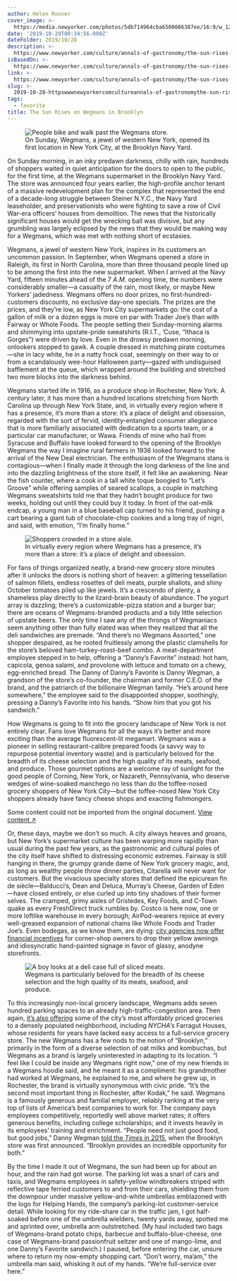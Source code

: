 ```yaml
---
author: Helen Rosner
cover_image: >-
  https://media.newyorker.com/photos/5db714964cba6500086387ee/16:9/w_1280,c_limit/Rosner-BrooklynWegmans-1.jpg
date: '2019-10-29T00:34:56.000Z'
dateFolder: 2019/10/28
description: >-
  https://www.newyorker.com/culture/annals-of-gastronomy/the-sun-rises-on-wegmans-in-brooklyn
isBasedOn: >-
  https://www.newyorker.com/culture/annals-of-gastronomy/the-sun-rises-on-wegmans-in-brooklyn
link: >-
  https://www.newyorker.com/culture/annals-of-gastronomy/the-sun-rises-on-wegmans-in-brooklyn
slug: >-
  2019-10-28-httpswwwnewyorkercomcultureannals-of-gastronomythe-sun-rises-on-wegmans-in-brooklyn
tags:
  - favorite
title: The Sun Rises on Wegmans in Brooklyn
---
```

<figure><picture><source media="(max-width: 767px)" sizes="100vw" srcset="https://media.newyorker.com/photos/5db714964cba6500086387ee/master/w_120,c_limit/Rosner-BrooklynWegmans-1.jpg 120w, https://media.newyorker.com/photos/5db714964cba6500086387ee/master/w_240,c_limit/Rosner-BrooklynWegmans-1.jpg 240w, https://media.newyorker.com/photos/5db714964cba6500086387ee/master/w_320,c_limit/Rosner-BrooklynWegmans-1.jpg 320w, https://media.newyorker.com/photos/5db714964cba6500086387ee/master/w_640,c_limit/Rosner-BrooklynWegmans-1.jpg 640w, https://media.newyorker.com/photos/5db714964cba6500086387ee/master/w_960,c_limit/Rosner-BrooklynWegmans-1.jpg 960w"/><source media="(min-width: 768px)" sizes="100vw" srcset="https://media.newyorker.com/photos/5db714964cba6500086387ee/master/w_120,c_limit/Rosner-BrooklynWegmans-1.jpg 120w, https://media.newyorker.com/photos/5db714964cba6500086387ee/master/w_240,c_limit/Rosner-BrooklynWegmans-1.jpg 240w, https://media.newyorker.com/photos/5db714964cba6500086387ee/master/w_320,c_limit/Rosner-BrooklynWegmans-1.jpg 320w, https://media.newyorker.com/photos/5db714964cba6500086387ee/master/w_640,c_limit/Rosner-BrooklynWegmans-1.jpg 640w, https://media.newyorker.com/photos/5db714964cba6500086387ee/master/w_960,c_limit/Rosner-BrooklynWegmans-1.jpg 960w, https://media.newyorker.com/photos/5db714964cba6500086387ee/master/w_1280,c_limit/Rosner-BrooklynWegmans-1.jpg 1280w, https://media.newyorker.com/photos/5db714964cba6500086387ee/master/w_1600,c_limit/Rosner-BrooklynWegmans-1.jpg 1600w, https://media.newyorker.com/photos/5db714964cba6500086387ee/master/w_1920,c_limit/Rosner-BrooklynWegmans-1.jpg 1920w, https://media.newyorker.com/photos/5db714964cba6500086387ee/master/w_2240,c_limit/Rosner-BrooklynWegmans-1.jpg 2240w"/><img alt="People bike and walk past the Wegmans store." src="https://media.newyorker.com/photos/5db714964cba6500086387ee/master/w_2560%2Cc_limit/Rosner-BrooklynWegmans-1.jpg"/></picture><figcaption>On Sunday, Wegmans, a jewel of western New York, opened its first location in New York City, at the Brooklyn Navy Yard.</figcaption></figure>
<p>On Sunday morning, in an inky predawn darkness, chilly with rain, hundreds of shoppers waited in quiet anticipation for the doors to open to the public, for the first time, at the Wegmans supermarket in the Brooklyn Navy Yard. The store was announced four years earlier, the high-profile anchor tenant of a massive redevelopment plan for the complex that represented the end of a decade-long struggle between Steiner N.Y.C., the Navy Yard leaseholder, and preservationists who were fighting to save a row of Civil War-era officers’ houses from demolition. The news that the historically significant houses would get the wrecking ball was divisive, but any grumbling was largely eclipsed by the news that they would be making way for a Wegmans, which was met with nothing short of ecstasies.</p>
<p>Wegmans, a jewel of western New York, inspires in its customers an uncommon passion. In September, when Wegmans opened a store in Raleigh, its first in North Carolina, more than three thousand people lined up to be among the first into the new supermarket. When I arrived at the Navy Yard, fifteen minutes ahead of the 7 <em>A.M</em>. opening time, the numbers were considerably smaller—a casualty of the rain, most likely, or maybe New Yorkers’ jadedness. Wegmans offers no door prizes, no first-hundred-customers discounts, no exclusive day-one specials. The prizes are the prices, and they’re low, as New York City supermarkets go: the cost of a gallon of milk or a dozen eggs is more on par with Trader Joe’s than with Fairway or Whole Foods. The people setting their Sunday-morning alarms and shimmying into upstate-pride sweatshirts (R.I.T., ’Cuse, “Ithaca is Gorges”) were driven by love. Even in the drowsy predawn morning, onlookers stopped to gawk. A couple dressed in matching pirate costumes—she in lacy white, he in a natty frock coat, seemingly on their way to or from a scandalously wee-hour Halloween party—gazed with undisguised bafflement at the queue, which wrapped around the building and stretched two more blocks into the darkness behind.</p>
<p>Wegmans started life in 1916, as a produce shop in Rochester, New York. A century later, it has more than a hundred locations stretching from North Carolina up through New York State, and, in virtually every region where it has a presence, it’s more than a store: it’s a place of delight and obsession, regarded with the sort of fervid, identity-entangled consumer allegiance that is more familiarly associated with dedication to a sports team, or a particular car manufacturer, or Wawa. Friends of mine who hail from Syracuse and Buffalo have looked forward to the opening of the Brooklyn Wegmans the way I imagine rural farmers in 1936 looked forward to the arrival of the New Deal electrician. The enthusiasm of the Wegmans stans is contagious—when I finally made it through the long darkness of the line and into the dazzling brightness of the store itself, it felt like an awakening. Near the fish counter, where a cook in a tall white toque boogied to “Let’s Groove” while offering samples of seared scallops, a couple in matching Wegmans sweatshirts told me that they hadn’t bought produce for two weeks, holding out until they could buy it today. In front of the oat-milk endcap, a young man in a blue baseball cap turned to his friend, pushing a cart bearing a giant tub of chocolate-chip cookies and a long tray of nigiri, and said, with emotion, “I’m finally home.”</p>
<figure><img alt="Shoppers crowded in a store aisle." sizes="100vw" src="https://media.newyorker.com/photos/5db7149640eac9000921f7d6/master/w_1600,c_limit/Rosner-BrooklynWegmans-3.jpg" srcset="https://media.newyorker.com/photos/5db7149640eac9000921f7d6/master/w_120,c_limit/Rosner-BrooklynWegmans-3.jpg 120w, https://media.newyorker.com/photos/5db7149640eac9000921f7d6/master/w_240,c_limit/Rosner-BrooklynWegmans-3.jpg 240w, https://media.newyorker.com/photos/5db7149640eac9000921f7d6/master/w_320,c_limit/Rosner-BrooklynWegmans-3.jpg 320w, https://media.newyorker.com/photos/5db7149640eac9000921f7d6/master/w_640,c_limit/Rosner-BrooklynWegmans-3.jpg 640w, https://media.newyorker.com/photos/5db7149640eac9000921f7d6/master/w_960,c_limit/Rosner-BrooklynWegmans-3.jpg 960w, https://media.newyorker.com/photos/5db7149640eac9000921f7d6/master/w_1280,c_limit/Rosner-BrooklynWegmans-3.jpg 1280w, https://media.newyorker.com/photos/5db7149640eac9000921f7d6/master/w_1600,c_limit/Rosner-BrooklynWegmans-3.jpg 1600w"/><figcaption>In virtually every region where Wegmans has a presence, it’s more than a store: it’s a place of delight and obsession.</figcaption></figure>
<p>For fans of things organized neatly, a brand-new grocery store minutes after it unlocks the doors is nothing short of heaven: a glittering tessellation of salmon fillets, endless rosettes of deli meats, purple shallots, and shiny October tomatoes piled up like jewels. It’s a crescendo of plenty, a shameless play directly to the lizard-brain beauty of abundance. The yogurt array is dazzling; there’s a customizable-pizza station and a burger bar; there are oceans of Wegmans-branded products and a tidy little selection of upstate beers. The only time I saw any of the throngs of Wegmaniacs seem anything other than fully elated was when they realized that all the deli sandwiches are premade. “And there’s no Wegmans Assorted,” one shopper despaired, as he rooted fruitlessly among the plastic clamshells for the store’s beloved ham-turkey-roast-beef combo. A meat-department employee stepped in to help, offering a “Danny’s Favorite” instead: hot ham, capicola, genoa salami, and provolone with lettuce and tomato on a chewy, egg-enriched bread. The Danny of Danny’s Favorite is Danny Wegman, a grandson of the store’s co-founder, the chairman and former C.E.O. of the brand, and the patriarch of the billionaire Wegman family. “He’s around here somewhere,” the employee said to the disappointed shopper, soothingly, pressing a Danny’s Favorite into his hands. “Show him that you got his sandwich.”</p>
<p>How Wegmans is going to fit into the grocery landscape of New York is not entirely clear. Fans love Wegmans for all the ways it’s better and more exciting than the average fluorescent-lit megamart. Wegmans was a pioneer in selling restaurant-calibre prepared foods (a savvy way to repurpose potential inventory waste) and is particularly beloved for the breadth of its cheese selection and the high quality of its meats, seafood, and produce. Those gourmet options are a welcome ray of sunlight for the good people of Corning, New York, or Nazareth, Pennsylvania, who deserve wedges of wine-soaked manchego no less than do the toffee-nosed grocery shoppers of New York City—but the toffee-nosed New York City shoppers already have fancy cheese shops and exacting fishmongers.</p>
<p class="rw-outer-content"><span>Some content could not be imported from the original document.</span> <a href="https://www.newyorker.com/culture/annals-of-gastronomy/the-sun-rises-on-wegmans-in-brooklyn">View content ↗ </a></p>
<p>Or, these days, maybe we don’t so much. A city always heaves and groans, but New York’s supermarket culture has been warping more rapidly than usual during the past few years, as the gastronomic and cultural poles of the city itself have shifted to distressing economic extremes. Fairway is still hanging in there, the grumpy grande dame of New York grocery magic, and, as long as wealthy people throw dinner parties, Citarella will never want for customers. But the vivacious specialty stores that defined the epicurean fin de siècle—Balducci’s, Dean and Deluca, Murray’s Cheese, Garden of Eden—have closed entirely, or else curled up into tiny shadows of their former selves. The cramped, grimy aisles of Gristedes, Key Foods, and C-Town quake as every FreshDirect truck rumbles by. Costco is here now, one or more loftlike warehouse in every borough; AirPod-wearers rejoice at every well-greased expansion of national chains like Whole Foods and Trader Joe’s. Even bodegas, as we know them, are dying: <a href="https://ny.curbed.com/2019/10/23/20925428/nyc-bodega-corner-store-design">city agencies now offer financial incentives</a> for corner-shop owners to drop their yellow awnings and idiosyncratic hand-painted signage in favor of glassy, anodyne storefronts.</p>
<figure><img alt="A boy looks at a deli case full of sliced meats." sizes="100vw" src="https://media.newyorker.com/photos/5db714966e91840008bc80e5/master/w_1600,c_limit/Rosner-BrooklynWegmans-2.jpg" srcset="https://media.newyorker.com/photos/5db714966e91840008bc80e5/master/w_120,c_limit/Rosner-BrooklynWegmans-2.jpg 120w, https://media.newyorker.com/photos/5db714966e91840008bc80e5/master/w_240,c_limit/Rosner-BrooklynWegmans-2.jpg 240w, https://media.newyorker.com/photos/5db714966e91840008bc80e5/master/w_320,c_limit/Rosner-BrooklynWegmans-2.jpg 320w, https://media.newyorker.com/photos/5db714966e91840008bc80e5/master/w_640,c_limit/Rosner-BrooklynWegmans-2.jpg 640w, https://media.newyorker.com/photos/5db714966e91840008bc80e5/master/w_960,c_limit/Rosner-BrooklynWegmans-2.jpg 960w, https://media.newyorker.com/photos/5db714966e91840008bc80e5/master/w_1280,c_limit/Rosner-BrooklynWegmans-2.jpg 1280w, https://media.newyorker.com/photos/5db714966e91840008bc80e5/master/w_1600,c_limit/Rosner-BrooklynWegmans-2.jpg 1600w"/><figcaption>Wegmans is particularly beloved for the breadth of its cheese selection and the high quality of its meats, seafood, and produce.</figcaption></figure>
<p>To this increasingly non-local grocery landscape, Wegmans adds seven hundred parking spaces to an already high-traffic-congestion area. Then again, <a href="https://gothamist.com/news/brooklyn-neighbors-hope-navy-yard-wegmans-can-bring-more-just-cheese-counters">it’s also offering</a> some of the city’s most affordably priced groceries to a densely populated neighborhood, including <em>NYCHA</em>’s Farragut Houses, whose residents for years have lacked easy access to a full-service grocery store. The new Wegmans has a few nods to the notion of “Brooklyn,” primarily in the form of a diverse selection of oat milks and kombuchas, but Wegmans as a brand is largely uninterested in adapting to its location. “I feel like I could be inside any Wegmans right now,” one of my new friends in a Wegmans hoodie said, and he meant it as a compliment: his grandmother had worked at Wegmans, he explained to me, and where he grew up, in Rochester, the brand is virtually synonymous with civic pride. “It’s the second most important thing in Rochester, after Kodak,” he said. Wegmans is a famously generous and familial employer, reliably ranking at the very top of lists of America’s best companies to work for. The company pays employees competitively, reportedly well above market rates; it offers generous benefits, including college scholarships; and it invests heavily in its employees’ training and enrichment. “People need not just good food, but good jobs,” Danny Wegman <a href="https://www.nytimes.com/2015/05/13/nyregion/wegmans-to-open-at-brooklyn-navy-yard.html?_r=1">told the <em>Times</em> in 2015</a>, when the Brooklyn store was first announced. “Brooklyn provides an incredible opportunity for both.”</p>
<p>By the time I made it out of Wegmans, the sun had been up for about an hour, and the rain had got worse. The parking lot was a snarl of cars and taxis, and Wegmans employees in safety-yellow windbreakers striped with reflective tape ferried customers to and from their cars, shielding them from the downpour under massive yellow-and-white umbrellas emblazoned with the logo for Helping Hands, the company’s parking-lot customer-service detail. While looking for my ride-share car in the traffic jam, I got half-soaked before one of the umbrella wielders, twenty yards away, spotted me and sprinted over, umbrella arm outstretched. (My haul included two bags of Wegmans-brand potato chips, barbecue and buffalo-blue-cheese, one case of Wegmans-brand passionfruit seltzer and one of mango-lime, and one Danny’s Favorite sandwich.) I paused, before entering the car, unsure where to return my now-empty shopping cart. “Don’t worry, ma’am,” the umbrella man said, whisking it out of my hands. “We’re full-service over here.”</p>
